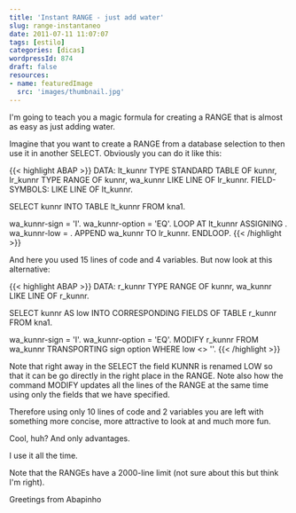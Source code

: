 ```yaml
---
title: 'Instant RANGE - just add water'
slug: range-instantaneo
date: 2011-07-11 11:07:07
tags: [estilo]
categories: [dicas]
wordpressId: 874
draft: false
resources:
- name: featuredImage
  src: 'images/thumbnail.jpg'
---
```

I'm going to teach you a magic formula for creating a RANGE that is almost as easy as just adding water.

Imagine that you want to create a RANGE from a database selection to then use it in another SELECT. Obviously you can do it like this:


{{< highlight ABAP >}}
DATA: lt_kunnr TYPE STANDARD TABLE OF kunnr,
        lr_kunnr TYPE RANGE OF kunnr,
        wa_kunnr LIKE LINE OF lr_kunnr.
FIELD-SYMBOLS: <kunnr> LIKE LINE OF lt_kunnr.

SELECT kunnr
  INTO TABLE lt_kunnr
  FROM kna1.

wa_kunnr-sign = 'I'.
wa_kunnr-option = 'EQ'.
LOOP AT lt_kunnr ASSIGNING <kunnr>.
  wa_kunnr-low = <kunnr>.
  APPEND wa_kunnr TO lr_kunnr.
ENDLOOP.
{{< /highlight >}}

And here you used 15 lines of code and 4 variables.
But now look at this alternative:


{{< highlight ABAP >}}
DATA: r_kunnr TYPE RANGE OF kunnr,
      wa_kunnr LIKE LINE OF r_kunnr.

SELECT kunnr AS low
  INTO CORRESPONDING FIELDS OF TABLE r_kunnr
  FROM kna1.

wa_kunnr-sign = 'I'.
wa_kunnr-option = 'EQ'.
MODIFY r_kunnr FROM wa_kunnr TRANSPORTING sign option WHERE low <> ''.
{{< /highlight >}}

Note that right away in the SELECT the field KUNNR is renamed LOW so that it can be go directly in the right place in the RANGE.
Note also how the command MODIFY updates all the lines of the RANGE at the same time using only the fields that we have specified.

Therefore using only 10 lines of code and 2 variables you are left with something more concise, more attractive to look at and much more fun.

Cool, huh? And only advantages.

I use it all the time.

Note that the RANGEs have a 2000-line limit (not sure about this but think I'm right).

Greetings from Abapinho
